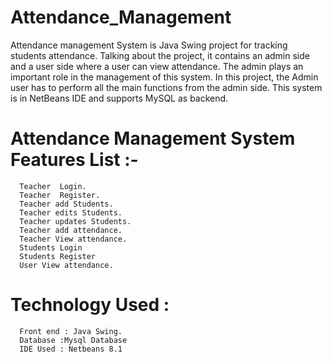 
# Attendance_Management
Attendance management System is Java Swing project for tracking students attendance. Talking about the project, it contains an admin side and a user side where a user can view attendance. The admin plays an important role in the management of this system. In this project, the Admin user has to perform all the main functions from the admin side. This system is in NetBeans IDE and supports MySQL as backend.

# Attendance Management System Features List :-
      Teacher  Login.
      Teacher  Register.
      Teacher add Students.
      Teacher edits Students.
      Teacher updates Students.
      Teacher add attendance.
      Teacher View attendance.
      Students Login
      Students Register
      User View attendance.

# Technology Used :
      Front end : Java Swing.
      Database :Mysql Database
      IDE Used : Netbeans 8.1
